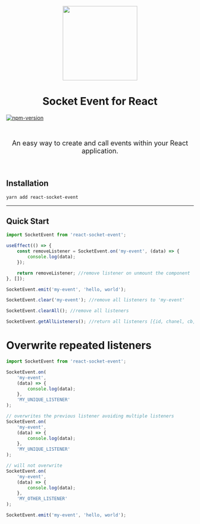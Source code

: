 <p align="center">
  <img src="https://user-images.githubusercontent.com/22475804/142086991-13c347cc-022b-4a6e-8d16-03d1ab210467.png" height="200px" />
  <h1 align="center">Socket Event for React</h1>
</p>

[![npm-version](https://img.shields.io/npm/v/react-socket-event?color=brightgreen&label=npm%20package)](https://www.npmjs.com/package/react-socket-event)

<br />

<p style="font-size: 18px" align="center">
An easy way to create and call events within your React application.
</p>

<br />

## Installation

```bash
yarn add react-socket-event
```

---

## Quick Start

```js
import SocketEvent from 'react-socket-event';

useEffect(() => {
    const removeListener = SocketEvent.on('my-event', (data) => {
        console.log(data);
    });

    return removeListener; //remove listener on unmount the component
}, []);

SocketEvent.emit('my-event', 'hello, world');
```

```js
SocketEvent.clear('my-event'); //remove all listeners to 'my-event'

SocketEvent.clearAll(); //remove all listeners

SocketEvent.getAllListeners(); //return all listeners [{id, chanel, cb, key}]
```

# Overwrite repeated listeners

```js
import SocketEvent from 'react-socket-event';

SocketEvent.on(
    'my-event',
    (data) => {
        console.log(data);
    },
    'MY_UNIQUE_LISTENER'
);

// overwrites the previous listener avoiding multiple listeners
SocketEvent.on(
    'my-event',
    (data) => {
        console.log(data);
    },
    'MY_UNIQUE_LISTENER'
);

// will not overwrite
SocketEvent.on(
    'my-event',
    (data) => {
        console.log(data);
    },
    'MY_OTHER_LISTENER'
);

SocketEvent.emit('my-event', 'hello, world');
```
